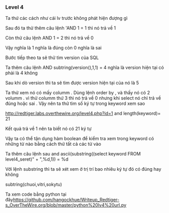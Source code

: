### Level 4

Ta thứ các cách như cái lv trước không phát hiện đượng gì 

Sau đó ta thử thêm câu lệnh 'AND 1 = 1 thì nó trả về 1 

Còn thử câu lệnh AND 1 = 2 thì nó trả về 0

Vậy nghĩa là 1 nghĩa là đúng còn 0 nghĩa là sai 

Bước tiếp theo ta sẽ thử tìm version của SQL 

Ta thêm câu lệnh AND subtring(version(),1,1) = 4 nghĩa là version hiện tại có phải là 4 không 

Sau khi dò version thì ta sẽ tìm được version hiện tại của nó là 5

Ta thử xem nó có mấy columm . Dùng lệnh order by , và thấy nó có 2 volumm . vì thử columm thứ 3 thì nó trả về 0 nhưng khi select nó chỉ trả về đúng hoặc sai . Vậy nên ta thử tìm số ký tự trong keyword xem sao

http://redtiger.labs.overthewire.org/level4.php?id=1 and length(keyword)= 21

Kết quả trả về 1 nên ta biết nó có 21 ký tự 

Vậy ta có thể tận dụng hàm boolean để kiểm tra xem trong keyword có những từ nào bằng cách thử tất cả các từ vào

Ta thêm câu lệnh sau and ascii(substring((select keyword FROM  level4_seret)" + ",%d,1)) = %d

Với lệnh substring thì ta sẽ xét xem ở trị trí bao nhiêu ký tự đó có đúng hay không

subtring(chuoi,vitri,sokytu)

Ta xem code bằng python tại đây<https://github.com/hangockhue/Writeup_Redtiger-s_OverTheWire.org/blob/master/python%20lv4%20url.py>
